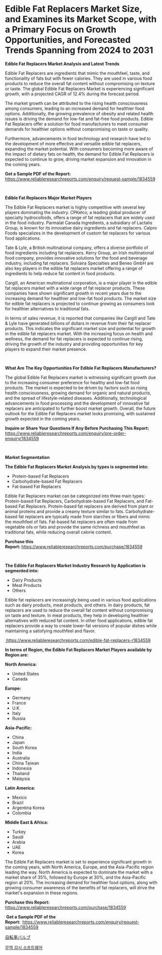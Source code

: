 <p><h1>Edible Fat Replacers Market Size, and Examines its Market Scope, with a Primary Focus on Growth Opportunities, and Forecasted Trends Spanning from 2024 to 2031</h1></p><p><strong>Edible Fat Replacers Market Analysis and Latest Trends</strong></p>
<p><p>Edible Fat Replacers are ingredients that mimic the mouthfeel, taste, and functionality of fats but with fewer calories. They are used in various food products to reduce the overall fat content without compromising on texture or taste. The global Edible Fat Replacers Market is experiencing significant growth, with a projected CAGR of 12.4% during the forecast period.</p><p>The market growth can be attributed to the rising health consciousness among consumers, leading to an increased demand for healthier food options. Additionally, the growing prevalence of obesity and related health issues is driving the demand for low-fat and fat-free food products. Edible Fat Replacers offer a solution for food manufacturers to meet consumer demands for healthier options without compromising on taste or quality.</p><p>Furthermore, advancements in food technology and research have led to the development of more effective and versatile edible fat replacers, expanding the market potential. With consumers becoming more aware of the impact of dietary fats on health, the demand for Edible Fat Replacers is expected to continue to grow, driving market expansion and innovation in the coming years.</p></p>
<p><strong>Get a Sample PDF of the Report:&nbsp;</strong> <a href="https://www.reliableresearchreports.com/enquiry/request-sample/1834559">https://www.reliableresearchreports.com/enquiry/request-sample/1834559</a></p>
<p>&nbsp;</p>
<p><strong>Edible Fat Replacers Major Market Players</strong></p>
<p><p>The Edible Fat Replacers market is highly competitive with several key players dominating the industry. CPKelco, a leading global producer of specialty hydrocolloids, offers a range of fat replacers that are widely used in the food industry. Parmalat Canada Ingredients, a subsidiary of Lactalis Group, is known for its innovative dairy ingredients and fat replacers. Calpro Foods specializes in the development of custom fat replacers for various food applications.</p><p>Tate & Lyle, a British multinational company, offers a diverse portfolio of food ingredients including fat replacers. Kerry Group, an Irish multinational food company, provides innovative solutions for the food and beverage industry, including fat replacers. Solvaira Specialties and Beneo GmbH are also key players in the edible fat replacers market offering a range of ingredients to help reduce fat content in food products.</p><p>Cargill, an American multinational corporation, is a major player in the edible fat replacers market with a wide range of fat replacer products. These companies have shown significant growth in recent years due to the increasing demand for healthier and low-fat food products. The market size for edible fat replacers is projected to continue growing as consumers look for healthier alternatives to traditional fats.</p><p>In terms of sales revenue, it is reported that companies like Cargill and Tate & Lyle have generated billions of dollars in revenue from their fat replacer products. This indicates the significant market size and potential for growth in the edible fat replacers market. With the increasing focus on health and wellness, the demand for fat replacers is expected to continue rising, driving the growth of the industry and providing opportunities for key players to expand their market presence.</p></p>
<p>&nbsp;</p>
<p><strong>What Are The Key Opportunities For Edible Fat Replacers Manufacturers?</strong></p>
<p><p>The global Edible Fat Replacers market is witnessing significant growth due to the increasing consumer preference for healthy and low-fat food products. The market is expected to be driven by factors such as rising health consciousness, growing demand for organic and natural products, and the spread of lifestyle-related diseases. Additionally, technological advancements in food processing and the development of innovative fat replacers are anticipated to further boost market growth. Overall, the future outlook for the Edible Fat Replacers market looks promising, with sustained growth expected in the coming years.</p></p>
<p><strong>Inquire or Share Your Questions If Any Before Purchasing This Report:</strong> <a href="https://www.reliableresearchreports.com/enquiry/pre-order-enquiry/1834559">https://www.reliableresearchreports.com/enquiry/pre-order-enquiry/1834559</a></p>
<p>&nbsp;</p>
<p><strong>Market Segmentation</strong></p>
<p><strong>The Edible Fat Replacers Market Analysis by types is segmented into:</strong></p>
<p><ul><li>Protein-based Fat Replacers</li><li>Carbohydrate-based Fat Replacers</li><li>Fat-based Fat Replacers</li></ul></p>
<p><p>Edible Fat Replacers market can be categorized into three main types: Protein-based Fat Replacers, Carbohydrate-based Fat Replacers, and Fat-based Fat Replacers. Protein-based fat replacers are derived from plant or animal proteins and provide a creamy texture similar to fats. Carbohydrate-based fat replacers are typically made from starches or fibers and mimic the mouthfeel of fats. Fat-based fat replacers are often made from vegetable oils or fats and provide the same richness and mouthfeel as traditional fats, while reducing overall calorie content.</p></p>
<p><strong>Purchase this Report:&nbsp;</strong><a href="https://www.reliableresearchreports.com/purchase/1834559">https://www.reliableresearchreports.com/purchase/1834559</a></p>
<p>&nbsp;</p>
<p><strong>The Edible Fat Replacers Market Industry Research by Application is segmented into:</strong></p>
<p><ul><li>Dairy Products</li><li>Meat Products</li><li>Others</li></ul></p>
<p><p>Edible fat replacers are increasingly being used in various food applications such as dairy products, meat products, and others. In dairy products, fat replacers are used to reduce the overall fat content without compromising on taste and texture. In meat products, they help in developing healthier alternatives with reduced fat content. In other food applications, edible fat replacers provide a way to create lower-fat versions of popular dishes while maintaining a satisfying mouthfeel and flavor.</p></p>
<p><a href="https://www.reliableresearchreports.com/edible-fat-replacers-r1834559">&nbsp;https://www.reliableresearchreports.com/edible-fat-replacers-r1834559</a></p>
<p><strong>In terms of Region, the Edible Fat Replacers Market Players available by Region are:</strong></p>
<p>
    <p> <strong> North America: </strong>
        <ul>
            <li>United States</li>
            <li>Canada</li>
        </ul>
        </p> 
    <p> <strong> Europe: </strong>
        <ul>
            <li>Germany</li>
            <li>France</li>
            <li>U.K.</li>
            <li>Italy</li>
            <li>Russia</li>
        </ul>
        </p> 
    <p> <strong> Asia-Pacific: </strong>
        <ul>
            <li>China</li>
            <li>Japan</li>
            <li>South Korea</li>
            <li>India</li>
            <li>Australia</li>
            <li>China Taiwan</li>
            <li>Indonesia</li>
            <li>Thailand</li>
            <li>Malaysia</li>
        </ul>
        </p> 
    <p> <strong> Latin America: </strong>
        <ul>
            <li>Mexico</li>
            <li>Brazil</li>
            <li>Argentina Korea</li>
            <li>Colombia</li>
        </ul>
        </p> 
    <p> <strong> Middle East & Africa: </strong>
        <ul>
            <li>Turkey</li>
            <li>Saudi</li>
            <li>Arabia</li>
            <li>UAE</li>
            <li>Korea</li>
        </ul>
    </p>
    </p>
<p><p>The Edible Fat Replacers market is set to experience significant growth in the coming years, with North America, Europe, and the Asia-Pacific region leading the way. North America is expected to dominate the market with a market share of 35%, followed by Europe at 30%, and the Asia-Pacific region at 20%. The increasing demand for healthier food options, along with growing consumer awareness of the benefits of fat replacers, will drive the market's expansion in these regions.</p></p>
<p><strong>Purchase this Report: </strong><a href="https://www.reliableresearchreports.com/purchase/1834559">https://www.reliableresearchreports.com/purchase/1834559</a></p>
<p>&nbsp;<strong>Get a Sample PDF of the Report:&nbsp;&nbsp;</strong><a href="https://www.reliableresearchreports.com/enquiry/request-sample/1834559">https://www.reliableresearchreports.com/enquiry/request-sample/1834559</a></p>
<p><strong></strong></p>
<p><p><a href="https://medium.com/@torreyjones1910/%E8%87%AA%E8%BB%A2%E8%BB%8A%E3%83%90%E3%83%AB%E3%83%96%E5%B8%82%E5%A0%B4%E3%81%AE%E5%88%86%E6%9E%90-%E3%82%B0%E3%83%AD%E3%83%BC%E3%83%90%E3%83%AB%E7%94%A3%E6%A5%AD%E3%81%AE%E8%A6%8B%E8%A7%A3%E3%81%A8%E4%BA%88%E6%B8%AC-2024%E5%B9%B4%E3%81%8B%E3%82%892031%E5%B9%B4%E3%81%BE%E3%81%A7-d625c61df600">自転車バルブ</a></p><p><a href="https://medium.com/@anvil67678789/%EB%AC%B4%EC%97%AD-%EA%B0%90%EC%8B%9C-%EC%86%8C%ED%94%84%ED%8A%B8%EC%9B%A8%EC%96%B4-%EC%8B%9C%EC%9E%A5-%EB%B3%B4%EA%B3%A0%EC%84%9C%EB%8A%94-%EC%9D%B4-%EC%8B%9C%EC%9E%A5%EC%9D%98-%EC%B5%9C%EC%8B%A0-%ED%8A%B8%EB%A0%8C%EB%93%9C%EC%99%80-%EC%84%B1%EC%9E%A5-%EA%B8%B0%ED%9A%8C%EB%A5%BC-%EB%93%9C%EB%9F%AC%EB%83%85%EB%8B%88%EB%8B%A4-2201e8febe77">무역 감시 소프트웨어</a></p></p>